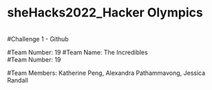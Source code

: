 # sheHacks2022_Hacker Olympics
<br />
#Challenge 1 - Github

#Team Number: 19
#Team Name: The Incredibles 
<br>
#Team Number: 19
<br>

#Team Members: Katherine Peng, Alexandra Pathammavong, Jessica Randall
